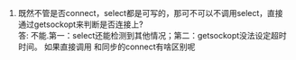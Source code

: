 1. 既然不管是否connect，select都是可写的，那可不可以不调用select，直接通过getsockopt来判断是否连接上?  
    答: 不能.第一：select还能检测到其他情况；第二：getsockopt没法设定超时时间。
        如果直接调用 和同步的connect有啥区别呢
